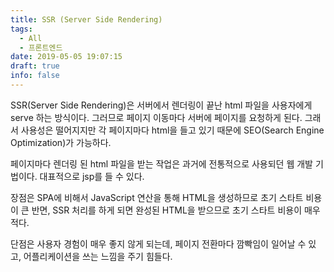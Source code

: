 ```yaml
---
title: SSR (Server Side Rendering)
tags:
  - All
  - 프론트엔드
date: 2019-05-05 19:07:15
draft: true
info: false
---
```


SSR(Server Side Rendering)은 서버에서 렌더링이 끝난 html 파일을 사용자에게 serve 하는 방식이다. 그러므로 페이지 이동마다 서버에 페이지를 요청하게 된다. 그래서 사용성은 떨어지지만 각 페이지마다 html을 들고 있기 때문에 SEO(Search Engine Optimization)가 가능하다.

페이지마다 렌더링 된 html 파일을 받는 작업은 과거에 전통적으로 사용되던 웹 개발 기법이다. 대표적으로 jsp를 들 수 있다.

장점은 SPA에 비해서 JavaScript 연산을 통해 HTML을 생성하므로 초기 스타트 비용이 큰 반면, SSR 처리를 하게 되면 완성된 HTML을 받으므로 초기 스타트 비용이 매우 적다.

단점은 사용자 경험이 매우 좋지 않게 되는데, 페이지 전환마다 깜빡임이 일어날 수 있고, 어플리케이션을 쓰는 느낌을 주기 힘들다.
